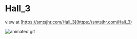# Hall_3
 

view at [https://smtsjhr.com/Hall_3](https://smtsjhr.com/Hall_3)

![animated gif](https://github.com/smtsjhr/Hall_3/blob/main/Hall_3_300.gif)